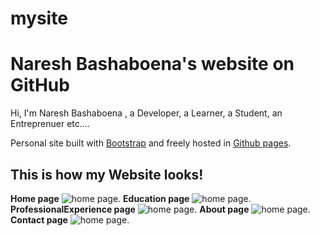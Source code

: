 # mysite
# Naresh Bashaboena's website on GitHub

Hi, I'm Naresh Bashaboena , a Developer, a Learner, a Student, an Entreprenuer etc....

Personal site built with [Bootstrap](http://getbootstrap.com/) and freely
hosted in [Github pages](https://pages.github.com/).
## This is how my Website looks!

**Home page**
![home page](https://babonaresh.github.io/mysite/images/homepage.jpeg).
**Education page**
![home page](https://babonaresh.github.io/mysite/images/edupage.jpeg).
**ProfessionalExperience page**
![home page](https://babonaresh.github.io/mysite/images/exppage.jpeg).
**About page**
![home page](https://babonaresh.github.io/mysite/images/abtpage.jpeg).
**Contact page**
![home page](https://babonaresh.github.io/mysite/images/cntpage.jpeg).

